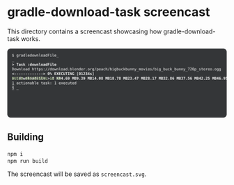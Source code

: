# gradle-download-task screencast

This directory contains a screencast showcasing how gradle-download-task works.

<img src="./screencast.svg">

## Building

    npm i
    npm run build

The screencast will be saved as `screencast.svg`.

